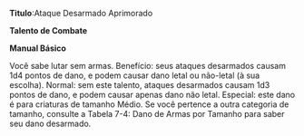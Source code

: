 **Titulo**:Ataque Desarmado Aprimorado

**Talento de Combate**

**Manual Básico**

 Você sabe lutar sem armas. Benefício: seus ataques desarmados causam 1d4 pontos de dano, e podem causar dano letal ou não-letal (à sua escolha). Normal: sem este talento, ataques desarmados causam 1d3 pontos de dano, e podem causar apenas dano não letal. Especial: este dano é para criaturas de tamanho Médio. Se você pertence a outra categoria de tamanho, consulte a Tabela 7-4: Dano de Armas por Tamanho para saber seu dano desarmado.